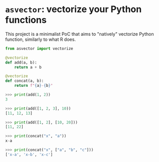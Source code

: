 # `asvector`: vectorize your Python functions

This project is a minimalist PoC that aims to "natively" vectorize Python function, similarly to what R does.

```python
from asvector import vectorize

@vectorize
def add(a, b):
    return a + b

@vectorize
def concat(a, b):
    return f"{a}-{b}"
```

```py
>>> print(add(1, 2))
3

>>> print(add([1, 2, 3], 10))
[11, 12, 13]

>>> print(add([1, 2], [10, 20]))
[11, 22]

>>> print(concat("x", "a"))
x-a

>>> print(concat("x", ["a", "b", "c"]))
['x-a', 'x-b', 'x-c']
```

